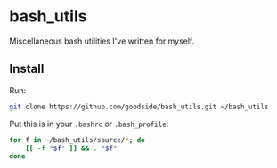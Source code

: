 # bash_utils
Miscellaneous bash utilities I've written for myself.

## Install

Run:

```bash
git clone https://github.com/goodside/bash_utils.git ~/bash_utils
```

Put this is in your `.bashrc` or `.bash_profile`:

```bash
for f in ~/bash_utils/source/*; do
    [[ -f "$f" ]] && . "$f"
done
```
